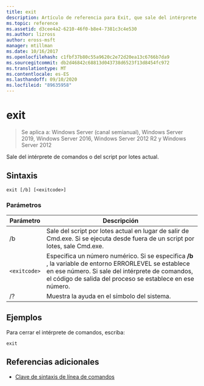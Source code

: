 ```yaml
---
title: exit
description: Artículo de referencia para Exit, que sale del intérprete de comandos.
ms.topic: reference
ms.assetid: d3cee4a2-6210-46f0-b8e4-7381c3c4e530
ms.author: lizross
author: eross-msft
manager: mtillman
ms.date: 10/16/2017
ms.openlocfilehash: c1fbf37b80c55a9620c2e72d20ea13c6766b7da9
ms.sourcegitcommit: db2d46842c68813d043738d6523f13d8454fc972
ms.translationtype: MT
ms.contentlocale: es-ES
ms.lasthandoff: 09/10/2020
ms.locfileid: "89635958"
---
```

# <a name="exit"></a>exit

> Se aplica a: Windows Server (canal semianual), Windows Server 2019, Windows Server 2016, Windows Server 2012 R2 y Windows Server 2012

Sale del intérprete de comandos o del script por lotes actual.

## <a name="syntax"></a>Sintaxis

```
exit [/b] [<exitcode>]
```

### <a name="parameters"></a>Parámetros

| Parámetro | Descripción |
| --------- | ----------- |
| /b | Sale del script por lotes actual en lugar de salir de Cmd.exe. Si se ejecuta desde fuera de un script por lotes, sale Cmd.exe. |
| `<exitcode>` | Especifica un número numérico. Si se especifica **/b** , la variable de entorno ERRORLEVEL se establece en ese número. Si sale del intérprete de comandos, el código de salida del proceso se establece en ese número. |
| /? | Muestra la ayuda en el símbolo del sistema. |

## <a name="examples"></a>Ejemplos

Para cerrar el intérprete de comandos, escriba:

```
exit
```

## <a name="additional-references"></a>Referencias adicionales

- [Clave de sintaxis de línea de comandos](command-line-syntax-key.md)
